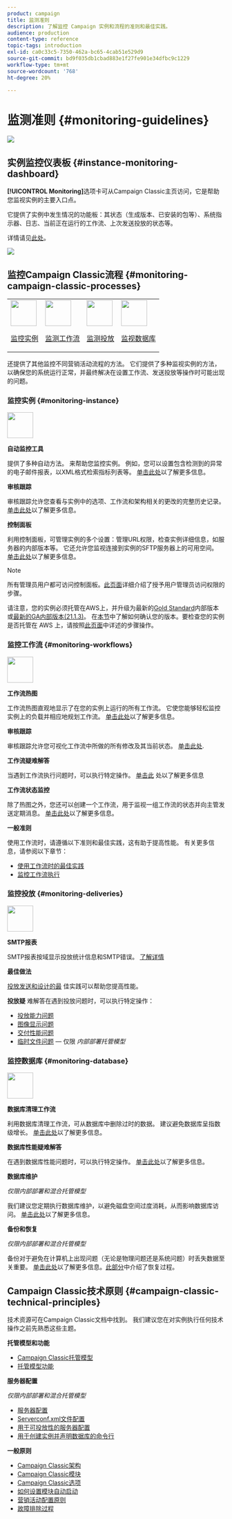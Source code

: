 ```yaml
---
product: campaign
title: 监测准则
description: 了解监控 Campaign 实例和流程的准则和最佳实践。
audience: production
content-type: reference
topic-tags: introduction
exl-id: ca0c33c5-7350-462a-bc65-4cab51e529d9
source-git-commit: bd9f035db1cbad883e1f27fe901e34dfbc9c1229
workflow-type: tm+mt
source-wordcount: '768'
ht-degree: 20%

---
```


# 监测准则 {#monitoring-guidelines}

![](../../assets/v7-only.svg)

## 实例监控仪表板 {#instance-monitoring-dashboard}

**[!UICONTROL Monitoring]**&#x200B;选项卡可从Campaign Classic主页访问，它是帮助您监视实例的主要入口点。

它提供了实例中发生情况的功能板：其状态（生成版本、已安装的包等）、系统指示器、日志、当前正在运行的工作流、上次发送投放的状态等。

详情请见[此处](../../production/using/monitoring-processes.md)。

![](assets/monitoring_tab.png)

## 监控Campaign Classic流程 {#monitoring-campaign-classic-processes}

<table>
<tr><td><img src="assets/do-not-localize/icon_system.svg" width="60px"><p><a href="#monitoring-instance">监控实例</a></p></td>
<td><img src="assets/do-not-localize/icon_workflows.svg" width="60px"><p><a href="#monitoring-workflows">监测工作流</a></p></td>
<td><img src="assets/do-not-localize/icon_send.svg" width="60px"><p><a href="#monitoring-deliveries">监测投放</a></p></td>
<td><img src="assets/do-not-localize/icon_database.svg" width="60px"><p><a href="#monitoring-database">监视数据库</a></p></td></tr>
</table>

还提供了其他监控不同营销活动流程的方法。 它们提供了多种监视实例的方法，以确保您的系统运行正常，并最终解决在设置工作流、发送投放等操作时可能出现的问题。

### 监控实例 {#monitoring-instance}

<img src="assets/do-not-localize/icon_system.svg" width="60px">

**自动监控工具**

提供了多种自动方法。 来帮助您监控实例。 例如，您可以设置包含检测到的异常的电子邮件报表，以XML格式检索指标列表等。 [单击此处](../../production/using/monitoring-processes.md#automatic-monitoring)以了解更多信息。

**审核跟踪**

审核跟踪允许您查看与实例中的选项、工作流和架构相关的更改的完整历史记录。 [单击此处](../../production/using/audit-trail.md)以了解更多信息。

**控制面板**

利用控制面板，可管理实例的多个设置：管理URL权限，检查实例详细信息，如服务器的内部版本等。 它还允许您监视连接到实例的SFTP服务器上的可用空间。 [单击此处](https://experienceleague.adobe.com/docs/control-panel/using/control-panel-home.html?lang=zh-Hans)以了解更多信息。

>[!NOTE]
>
>所有管理员用户都可访问控制面板。[此页面](https://experienceleague.adobe.com/docs/control-panel/using/discover-control-panel/managing-permissions.html?lang=zh-Hans#discover-control-panel)详细介绍了授予用户管理员访问权限的步骤。
>
>请注意，您的实例必须托管在AWS上，并升级为最新的[Gold Standard](../../rn/using/gs-overview.md)内部版本或[最新的GA内部版本(21.1.3)](../../rn/using/latest-release.md)。 在[本节](../../platform/using/launching-adobe-campaign.md#getting-your-campaign-version)中了解如何确认您的版本。要检查您的实例是否托管在 AWS 上，请按照[此页面](https://experienceleague.adobe.com/docs/control-panel/using/faq.html)中详述的步骤操作。

### 监控工作流 {#monitoring-workflows}

<img src="assets/do-not-localize/icon_workflows.svg" width="60px">

**工作流热图**

工作流热图直观地显示了在您的实例上运行的所有工作流。 它使您能够轻松监控实例上的负载并相应地规划工作流。 [单击此处](../../workflow/using/heatmap.md)以了解更多信息。

**审核跟踪**

审核跟踪允许您可视化工作流中所做的所有修改及其当前状态。 [单击此处](../../production/using/audit-trail.md).

**工作流疑难解答**

当遇到工作流执行问题时，可以执行特定操作。 [单击此](../../production/using/workflow-execution.md) 处以了解更多信息

**工作流状态监控**

除了热图之外，您还可以创建一个工作流，用于监视一组工作流的状态并向主管发送定期消息。 [单击此处](../../workflow/using/supervising-workflows.md)以了解更多信息。

**一般准则**

使用工作流时，请遵循以下准则和最佳实践，这有助于提高性能。 有关更多信息，请参阅以下章节：
* [使用工作流时的最佳实践](../../workflow/using/workflow-best-practices.md)
* [监控工作流执行](../../workflow/using/monitoring-workflow-execution.md)

### 监控投放 {#monitoring-deliveries}

<img src="assets/do-not-localize/icon_send.svg" width="60px">

**SMTP报表**

SMTP报表按域显示投放统计信息和SMTP错误。 [了解详情](../../production/using/monitoring-processes.md)

**最佳做法**

[投放发送和设计的最](../../delivery/using/delivery-best-practices.md) 佳实践可以帮助您提高性能。

**投放疑**
难解答在遇到投放问题时，可以执行特定操作：
* [投放能力问题](../../production/using/performance-and-throughput-issues.md#deliverability_issues)
* [图像显示问题](../../production/using/image-display-issues.md)
* [交付性能问题](../../delivery/using/delivery-performances.md)
* [临时文件问题](../../production/using/temporary-files.md)  — 仅限 *内部部署托管模型*

### 监控数据库 {#monitoring-database}

<img src="assets/do-not-localize/icon_database.svg" width="60px">

**数据库清理工作流**

利用数据库清理工作流，可从数据库中删除过时的数据。 建议避免数据库呈指数级增长。 [单击此处](../../production/using/database-cleanup-workflow.md)以了解更多信息。

**数据库性能疑难解答**

在遇到数据库性能问题时，可以执行特定操作。 [单击此处](../../production/using/database-performances.md)以了解更多信息。

**数据库维护**

*仅限内部部署和混合托管模型*

我们建议您定期执行数据库维护，以避免磁盘空间过度消耗，从而影响数据库访问。 [单击此处](../../production/using/recommendations.md)以了解更多信息。

**备份和恢复**

*仅限内部部署和混合托管模型*

备份对于避免在计算机上出现问题（无论是物理问题还是系统问题）时丢失数据至关重要。 [单击此处](../../production/using/backup.md)以了解更多信息。[此部分](../../production/using/restoration.md)中介绍了恢复过程。

## Campaign Classic技术原则 {#campaign-classic-technical-principles}

技术资源可在Campaign Classic文档中找到。 我们建议您在对实例执行任何技术操作之前先熟悉这些主题。

**托管模型和功能**

* [Campaign Classic托管模型](../../installation/using/hosting-models.md)
* [托管模型功能](../../installation/using/capability-matrix.md)

**服务器配置**

*仅限内部部署和混合托管模型*

* [服务器配置](../../installation/using/configuring-campaign-server.md)
* [Serverconf.xml文件配置](../../installation/using/the-server-configuration-file.md)
* [用于可投放性的服务器配置](../../installation/using/email-deliverability.md)
* [用于创建实例并声明数据库的命令行](../../installation/using/command-lines.md)

**一般原则**

* [Campaign Classic架构](../../production/using/general-architecture.md)
* [Campaign Classic模块](../../production/using/operating-principle.md)
* [Campaign Classic选项](../../installation/using/configuring-campaign-options.md)
* [如何设置模块自动启动](../../production/using/administration.md)
* [营销活动配置原则](../../production/using/configuration-principle.md)
* [故障排除过程](../../production/using/performance-and-throughput-issues.md)
